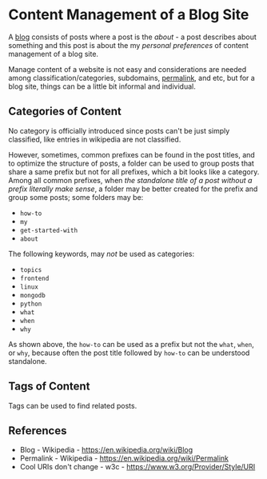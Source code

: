 # Content Management of a Blog Site

<!--
```yaml
metadata: true
date: 2018-07-23T21:46:12+0800
titles:
    - Content Management of a Blog Site
    - Content Management of a Site of Blogs
keys:
    - Content-Management-of-a-Blog-Site.md
```
-->

A [blog](https://en.wikipedia.org/wiki/Blog) consists of posts where a post is the *about* - a post describes about something and this post is about the my *personal preferences* of content management of a blog site.

Manage content of a website is not easy and considerations are needed among classification/categories, subdomains, [permalink](https://en.wikipedia.org/wiki/Permalink), and etc, but for a blog site, things can be a little bit informal and individual.

## Categories of Content

No category is officially introduced since posts can't be just simply classified, like entries in wikipedia are not classified.

However, sometimes, common prefixes can be found in the post titles, and to optimize the structure of posts, a folder can be used to group posts that share a same prefix but not for all prefixes, which a bit looks like a category. Among all common prefixes, when *the standalone title of a post without a prefix literally make sense*, a folder may be better created for the prefix and group some posts; some folders may be:

- `how-to`
- `my`
- `get-started-with`
- `about`

The following keywords, may *not* be used as categories:

- `topics`
- `frontend`
- `linux`
- `mongodb`
- `python`
- `what`
- `when`
- `why`

As shown above, the `how-to` can be used as a prefix but not the `what`, `when`, or `why`, because often the post title followed by `how-to` can be understood standalone.

## Tags of Content

Tags can be used to find related posts.

## References

- Blog - Wikipedia - https://en.wikipedia.org/wiki/Blog
- Permalink - Wikipedia - https://en.wikipedia.org/wiki/Permalink
- Cool URIs don't change - w3c - https://www.w3.org/Provider/Style/URI
